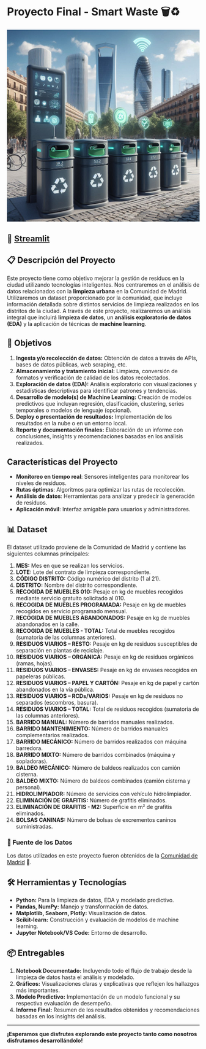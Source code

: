 # Proyecto Final - Smart Waste 🗑️♻️
<img src="./DATA/Smartwaste_Madrid.jpg" alt="SmartWaste Madrid" width="600"/>

## 🚀 [Streamlit](https://smartwasemadrid.streamlit.app/)

## 📋 Descripción del Proyecto
Este proyecto tiene como objetivo mejorar la gestión de residuos en la ciudad utilizando tecnologías inteligentes.
Nos centraremos en el análisis de datos relacionados con la **limpieza urbana** en la Comunidad de Madrid. Utilizaremos un dataset proporcionado por la comunidad, que incluye información detallada sobre distintos servicios de limpieza realizados en los distritos de la ciudad. A través de este proyecto, realizaremos un análisis integral que incluirá **limpieza de datos**, un **análisis exploratorio de datos (EDA)** y la aplicación de técnicas de **machine learning**.

## 🎯 Objetivos
1. **Ingesta y/o recolección de datos:** Obtención de datos a través de APIs, bases de datos públicas, web scraping, etc.
2. **Almacenamiento y tratamiento inicial:** Limpieza, conversión de formatos y verificación de calidad de los datos recolectados.
3. **Exploración de datos (EDA):** Análisis exploratorio con visualizaciones y estadísticas descriptivas para identificar patrones y tendencias.
4. **Desarrollo de modelo(s) de Machine Learning:** Creación de modelos predictivos que incluyan regresión, clasificación, clustering, series temporales o modelos de lenguaje (opcional).
5. **Deploy o presentación de resultados:** Implementación de los resultados en la nube o en un entorno local.
6. **Reporte y documentación finales:** Elaboración de un informe con conclusiones, insights y recomendaciones basadas en los análisis realizados.

## Características del Proyecto

- **Monitoreo en tiempo real**: Sensores inteligentes para monitorear los niveles de residuos.
- **Rutas óptimas**: Algoritmos para optimizar las rutas de recolección.
- **Análisis de datos**: Herramientas para analizar y predecir la generación de residuos.
- **Aplicación móvil**: Interfaz amigable para usuarios y administradores.

## 📊 Dataset
El dataset utilizado proviene de la Comunidad de Madrid y contiene las siguientes columnas principales:

1. **MES:** Mes en que se realizan los servicios.
2. **LOTE:** Lote del contrato de limpieza correspondiente.
3. **CÓDIGO DISTRITO:** Código numérico del distrito (1 al 21).
4. **DISTRITO:** Nombre del distrito correspondiente.
5. **RECOGIDA DE MUEBLES 010:** Pesaje en kg de muebles recogidos mediante servicio gratuito solicitado al 010.
6. **RECOGIDA DE MUEBLES PROGRAMADA:** Pesaje en kg de muebles recogidos en servicio programado mensual.
7. **RECOGIDA DE MUEBLES ABANDONADOS:** Pesaje en kg de muebles abandonados en la calle.
8. **RECOGIDA DE MUEBLES - TOTAL:** Total de muebles recogidos (sumatoria de las columnas anteriores).
9. **RESIDUOS VIARIOS – RESTO:** Pesaje en kg de residuos susceptibles de separación en plantas de reciclaje.
10. **RESIDUOS VIARIOS – ORGÁNICA:** Pesaje en kg de residuos orgánicos (ramas, hojas).
11. **RESIDUOS VIARIOS – ENVASES:** Pesaje en kg de envases recogidos en papeleras públicas.
12. **RESIDUOS VIARIOS – PAPEL Y CARTÓN:** Pesaje en kg de papel y cartón abandonados en la vía pública.
13. **RESIDUOS VIARIOS – RCDs/VARIOS:** Pesaje en kg de residuos no separados (escombros, basura).
14. **RESIDUOS VIARIOS – TOTAL:** Total de residuos recogidos (sumatoria de las columnas anteriores).
15. **BARRIDO MANUAL:** Número de barridos manuales realizados.
16. **BARRIDO MANTENIMIENTO:** Número de barridos manuales complementarios realizados.
17. **BARRIDO MECÁNICO:** Número de barridos realizados con máquina barredora.
18. **BARRIDO MIXTO:** Número de barridos combinados (máquina y sopladoras).
19. **BALDEO MECÁNICO:** Número de baldeos realizados con camión cisterna.
20. **BALDEO MIXTO:** Número de baldeos combinados (camión cisterna y personal).
21. **HIDROLIMPIADOR:** Número de servicios con vehículo hidrolimpiador.
22. **ELIMINACIÓN DE GRAFITIS:** Número de grafitis eliminados.
23. **ELIMINACIÓN DE GRAFITIS - M2:** Superficie en m² de grafitis eliminados.
24. **BOLSAS CANINAS:** Número de bolsas de excrementos caninos suministradas.

### 🔗 Fuente de los Datos
Los datos utilizados en este proyecto fueron obtenidos de la [Comunidad de Madrid](https://datos.madrid.es/portal/site/egob/menuitem.c05c1f754a33a9fbe4b2e4b284f1a5a0/?vgnextoid=6d45adbb460dd510VgnVCM2000001f4a900aRCRD&vgnextchannel=374512b9ace9f310VgnVCM100000171f5a0aRCRD&vgnextfmt=default) 🔗.

## 🛠️ Herramientas y Tecnologías
- **Python:** Para la limpieza de datos, EDA y modelado predictivo.
- **Pandas, NumPy:** Manejo y transformación de datos.
- **Matplotlib, Seaborn, Plotly:** Visualización de datos.
- **Scikit-learn:** Construcción y evaluación de modelos de machine learning.
- **Jupyter Notebook/VS Code:** Entorno de desarrollo.

## 📦 Entregables
1. **Notebook Documentado:** Incluyendo todo el flujo de trabajo desde la limpieza de datos hasta el análisis y modelado.
2. **Gráficos:** Visualizaciones claras y explicativas que reflejen los hallazgos más importantes.
3. **Modelo Predictivo:** Implementación de un modelo funcional y su respectiva evaluación de desempeño.
4. **Informe Final:** Resumen de los resultados obtenidos y recomendaciones basadas en los insights del análisis.

---
**¡Esperamos que disfrutes explorando este proyecto tanto como nosotros disfrutamos desarrollándolo!**



